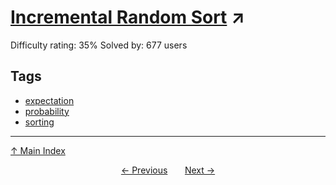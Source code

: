 # [Incremental Random Sort](https://projecteuler.net/problem=595) ↗️

Difficulty rating: 35%
Solved by: 677 users
## Tags

- [expectation](../tags/expectation.md)
- [probability](../tags/probability.md)
- [sorting](../tags/sorting.md)



---

[↑ Main Index](../README.md)


<div align=center><a href='594.md'>← Previous</a> &nbsp;&nbsp; &nbsp;&nbsp;  <a href='596.md'>Next →</a></div>
